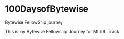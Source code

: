 # 100DaysofBytewise
Bytewise FellowShip journey


This is my Bytewise Fellowship Journey for ML/DL Track
